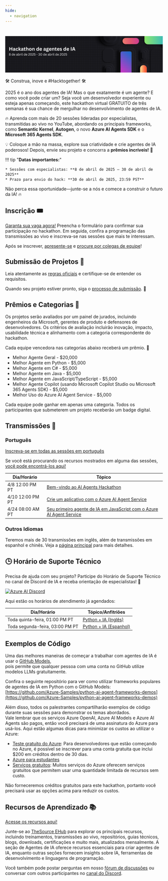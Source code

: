 ```yaml
---
hide:
  - navigation
---
```


# 

<img alt="AI Agents Hackathon 2025" src="../media/banner_pt.png">

🛠️ Construa, inove e #Hacktogether! 🛠️
 
2025 é o ano dos agentes de IA! Mas o que exatamente é um agente? E como você pode criar um? Seja você um desenvolvedor experiente ou esteja apenas começando, este hackathon virtual GRATUITO de três semanas é sua chance de mergulhar no desenvolvimento de agentes de IA.

🔥 Aprenda com mais de 20 sessões lideradas por especialistas, transmitidas ao vivo no YouTube, abordando os principais frameworks, como **Semantic Kernel**, **Autogen**, o novo **Azure AI Agents SDK** e o **Microsoft 365 Agents SDK**.

 
💡 Coloque a mão na massa, explore sua criatividade e crie agentes de IA poderosos! Depois, envie seu projeto e concorra a **prêmios incríveis!** 💸

!!! tip "**Datas importantes:**"

    * Sessões com especialistas: **8 de abril de 2025 – 30 de abril de 2025**
    * Prazo para envio do hack: **30 de abril de 2025, 23:59 PST**

Não perca essa oportunidade—junte-se a nós e comece a construir o futuro da IA! 🔥

## Inscrição 🎟️

[Garanta sua vaga agora!](https://developer.microsoft.com/reactor/events/25323/) Preencha o formulário para confirmar sua participação no hackathon. Em seguida, confira a programação das transmissões ao vivo e inscreva-se nas sessões que mais te interessam.

Após se inscrever, [apresente-se](https://github.com/microsoft/AI_Agents_Hackathon/discussions/5) e [procure por colegas de equipe](https://github.com/microsoft/AI_Agents_Hackathon/discussions/4)!

## Submissão de Projetos 🚀

Leia atentamente as [regras oficiais](rules.md) e certifique-se de entender os requisitos.

Quando seu projeto estiver pronto, siga o [processo de submissão](submission.md). 📝

## Prêmios e Categorias 🏅

Os projetos serão avaliados por um painel de jurados, incluindo engenheiros da Microsoft, gerentes de produto e defensores de desenvolvedores. Os critérios de avaliação incluirão inovação, impacto, usabilidade técnica e alinhamento com a categoria correspondente do hackathon.

Cada equipe vencedora nas categorias abaixo receberá um prêmio. 💸

* Melhor Agente Geral - $20,000
* Melhor Agente em Python - $5,000
* Melhor Agente em C# - $5,000
* Melhor Agente em Java - $5,000
* Melhor Agente em JavaScript/TypeScript - $5,000
* Melhor Agente Copilot (usando Microsoft Copilot Studio ou Microsoft 365 Agents SDK) - $5,000
* Melhor Uso do Azure AI Agent Service - $5,000

Cada equipe pode ganhar em apenas uma categoria.
Todos os participantes que submeterem um projeto receberão um badge digital.

## Transmissões 📅

### Português

[Inscreva-se em todas as sessões em português](https://developer.microsoft.com/reactor/series/S-1513)

Se você está procurando os recursos mostrados em alguma das sessões, [você pode encontrá-los aqui!](https://github.com/microsoft/AI_Agents_Hackathon/discussions/60)

| Dia/Horário           | Tópico                    |
| --------------------- | ------------------------- |
| 4/8 12:00 PM PT | [Bem-vindo ao AI Agents Hackathon](https://developer.microsoft.com/reactor/events/25368) |
| 4/10 12:00 PM PT | [Crie um aplicativo com o Azure AI Agent Service](https://developer.microsoft.com/reactor/events/25367) |
| 4/24 08:00 AM PT | [Seu primeiro agente de IA em JavaScript com o Azure AI Agent Service](https://developer.microsoft.com/reactor/events/25439/) |

### Outros Idiomas

Teremos mais de 30 transmissões em inglês, além de transmissões em espanhol e chinês. Veja a [página principal](/AI_Agents_Hackathon/) para mais detalhes.

## 🕒 Horário de Suporte Técnico

Precisa de ajuda com seu projeto? Participe do Horário de Suporte Técnico no canal de Discord de IA e receba orientação de especialistas! 🚀

[![Azure AI Discord](https://dcbadge.limes.pink/api/server/kzRShWzttr)](https://discord.gg/ZkEG5GYfGU)

Aqui estão os horários de atendimento já agendados:

| Dia/Horário           | Tópico/Anfitriões                          |
| --------------------- | ---------------------------------------- |
| Toda quinta-feira, 01:00 PM PT | [Python + IA (Inglês)](http://aka.ms/aipython/oh)
| Toda segunda-feira, 03:00 PM PT | [Python + IA (Espanhol)](https://aka.ms/pythonia/oh)

## Exemplos de Código

Uma das melhores maneiras de começar a trabalhar com agentes de IA é usar o [GitHub Models](https://github.com/marketplace/models),  
pois permite que qualquer pessoa com uma conta no GitHub utilize modelos LLMs gratuitamente.

Confira o seguinte repositório para ver como utilizar frameworks populares de agentes de IA em Python com o GitHub Models:  
[https://github.com/Azure-Samples/python-ai-agent-frameworks-demos](https://github.com/Azure-Samples/python-ai-agent-frameworks-demos)

Além disso, todos os palestrantes compartilharão exemplos de código durante suas sessões para demonstrar os temas abordados.  
Vale lembrar que os serviços Azure OpenAI, Azure AI Models e Azure AI Agents são pagos, então você precisará de uma assinatura do Azure para usá-los. Aqui estão algumas dicas para minimizar os custos ao utilizar o Azure:

* [Teste gratuito do Azure](https://azure.microsoft.com/pricing/purchase-options/azure-account): Para desenvolvedores que estão começando no Azure, é possível se inscrever para uma conta gratuita que inclui $200 em créditos dentro de 30 dias.
* [Azure para estudantes](https://azure.microsoft.com/free/students)  
* [Serviços gratuitos](https://azure.microsoft.com/pricing/free-services/): Muitos serviços do Azure oferecem serviços gratuitos que permitem usar uma quantidade limitada de recursos sem custo.

Não forneceremos créditos gratuitos para este hackathon, portanto você precisará usar as opções acima para reduzir os custos.

## Recursos de Aprendizado 📚

[Acesse os recursos aqui!](https://aka.ms/AIAgent_Skilling)

Junte-se ao [TheSource EHub](https://aka.ms/thesource/ai_agents) para explorar os principais recursos, incluindo treinamentos, transmissões ao vivo, repositórios, guias técnicos, blogs, downloads, certificações e muito mais, atualizados mensalmente. A seção de Agentes de IA oferece recursos essenciais para criar agentes de IA, enquanto outras seções fornecem insights sobre IA, ferramentas de desenvolvimento e linguagens de programação.

Você também pode postar perguntas em nosso [fórum de discussões](https://github.com/microsoft/AI_Agents_Hackathon/discussions) ou conversar com outros participantes no [canal do Discord](https://discord.gg/ZkEG5GYfGU).
